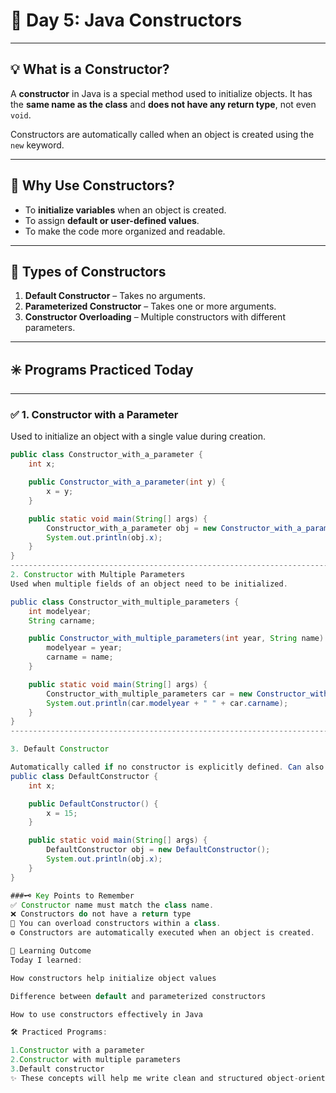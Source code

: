 # 📌 Day 5: Java Constructors

---

## 💡 What is a Constructor?

A **constructor** in Java is a special method used to initialize objects. It has the **same name as the class** and **does not have any return type**, not even `void`.

Constructors are automatically called when an object is created using the `new` keyword.

---

## 🔧 Why Use Constructors?

- To **initialize variables** when an object is created.
- To assign **default or user-defined values**.
- To make the code more organized and readable.

---

## 🧱 Types of Constructors

1. **Default Constructor** – Takes no arguments.
2. **Parameterized Constructor** – Takes one or more arguments.
3. **Constructor Overloading** – Multiple constructors with different parameters.

---

## ✳️ Programs Practiced Today

---

### ✅ 1. Constructor with a Parameter

Used to initialize an object with a single value during creation.

```java
public class Constructor_with_a_parameter {
    int x;

    public Constructor_with_a_parameter(int y) {
        x = y;
    }

    public static void main(String[] args) {
        Constructor_with_a_parameter obj = new Constructor_with_a_parameter(17);
        System.out.println(obj.x);
    }
}
-------------------------------------------------------------------------------------------------------------
2. Constructor with Multiple Parameters
Used when multiple fields of an object need to be initialized.

public class Constructor_with_multiple_parameters {
    int modelyear;
    String carname;

    public Constructor_with_multiple_parameters(int year, String name) {
        modelyear = year;
        carname = name;
    }

    public static void main(String[] args) {
        Constructor_with_multiple_parameters car = new Constructor_with_multiple_parameters(2003, "Shambhavi");
        System.out.println(car.modelyear + " " + car.carname);
    }
}
-----------------------------------------------------------------------------------------------------------------------

3. Default Constructor

Automatically called if no constructor is explicitly defined. Can also be user-defined with no parameters.
public class DefaultConstructor {
    int x;

    public DefaultConstructor() {
        x = 15;
    }

    public static void main(String[] args) {
        DefaultConstructor obj = new DefaultConstructor();
        System.out.println(obj.x);
    }
}

###🗝️ Key Points to Remember
✅ Constructor name must match the class name.
❌ Constructors do not have a return type
🔁 You can overload constructors within a class.
⚙️ Constructors are automatically executed when an object is created.

🎯 Learning Outcome
Today I learned:

How constructors help initialize object values

Difference between default and parameterized constructors

How to use constructors effectively in Java

🛠️ Practiced Programs:

1.Constructor with a parameter
2.Constructor with multiple parameters
3.Default constructor
✨ These concepts will help me write clean and structured object-oriented code in Java.


